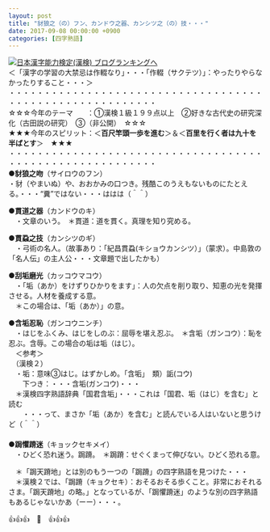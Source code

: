 ```yaml
---
layout: post
title: "豺狼之（の）フン、カンドウ之器、カンシツ之（の）技・・・"
date: 2017-09-08 00:00:00 +0900
categories: [四字熟語]
---
```


[![](/syuusyuu9701/assets/images/豺狼之（の）フン、カンドウ之器、カンシツ之（の）技・・・-br_c_3028_1.gif)](http://blog.with2.net/link.php?1659096:3028 "日本漢字能力検定(漢検) ブログランキングへ")[日本漢字能力検定(漢検) ブログランキングへ](http://blog.with2.net/link.php?1659096:3028)  
＜「漢字の学習の大禁忌は作輟なり」・・・「作輟（サクテツ）」：やったりやらなかったりすること・・・＞  
・・・・・・・・・・・・・・・・・・・・・・・・・・・・・・・・・・・・・・・・・・・・・・・・・・・・・・・・・  
☆☆☆今年のテーマ　　：①漢検１級１９９点以上　②好きな古代史の研究深化（古田説の研究）　③（非公開）　☆☆☆　　  
★★★今年のスピリット：＜**百尺竿頭一歩を進む**＞＆＜**百里を行く者は九十を半ばとす**＞　★★★  
・・・・・・・・・・・・・・・・・・・・・・・・・・・・・・・・・・・・・・・・・・・・・・・・・・・・・・・・・  
●**豺狼之吻**（サイロウのフン）  
・豺（やまいぬ）や、おおかみの口つき。残酷このうえもないものにたとえる。・・・“糞”ではない・・・ははは（＾＾）  
  
●**貫道之器**（カンドウのキ）  
　・文章のいう。　＊貫道：道を貫く。真理を知り究める。  
  
●**貫蝨之技**（カンシツのギ）  
　・弓術の名人。（故事あり：「紀昌貫蝨(キショウカンシツ）」（蒙求）。中島敦の「名人伝」の主人公・・・文章題で出したかも）  
  
●**刮垢磨光**（カッコウマコウ）  
　・「垢（あか）をけずりひかりをます」：人の欠点を削り取り、知恵の光を発揮させる。人材を養成する意。  
　＊この場合は、「垢（あか）」の意。  
  
●**含垢忍恥**（ガンコウニンチ）  
　・はじをふくみ、はじをしのぶ：屈辱を堪え忍ぶ。　＊含垢（ガンコウ）：恥を忍ぶ。含辱。この場合の垢は垢（はじ）。  
　＜参考＞  
　（漢検２）  
　・垢：意味③はじ。はずかしめ。「含垢」　類）詬(コウ)  
　　下つき：・・・含垢(ガンコウ)・・・  
　＊漢検四字熟語辞典「国君含垢」・・・これは「国君、垢（はじ）を含む」と読む  
　　・・・って、まさか「垢（あか）を含む」と読んでいる人はいないと思うけど（＾＾）  
　  
●**跼懼蹐迷**（キョックセキメイ）  
　・ひどく恐れ迷う。跼蹐。　＊跼蹐：せぐくまって伸びない。ひどく恐れる意。　  
  
　＊「跼天蹐地」とは別のもう一つの「跼蹐」の四字熟語を見つけた・・・  
　＊漢検２では、「跼蹐（キョクセキ）：おそるおそる歩くこと。非常におそれるさま。「跼天蹐地」の略。」となっているが、「跼懼蹐迷」のような別の四字熟語もあるじゃないかあ（ーー）・・・。  
  
👍👍👍　🐔　👍👍👍